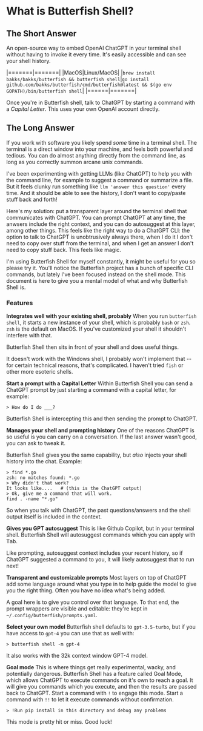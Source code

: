 # What is Butterfish Shell?

## The Short Answer

An open-source way to embed OpenAI ChatGPT in your terminal shell without having to invoke it every time. It's easily accessible and can see your shell history.

|=======|=======|
|MacOS|Linux/MacOS|
|`brew install bakks/bakks/butterfish && butterfish shell`|`go install github.com/bakks/butterfish/cmd/butterfish@latest && $(go env GOPATH)/bin/butterfish shell`|
|======|=======|

Once you're in Butterfish shell, talk to ChatGPT by starting a command with a _Capital Letter_. This uses your own OpenAI account directly.

## The Long Answer

If you work with software you likely spend _some_ time in a terminal shell. The terminal is a direct window into your machine, and feels both powerful and tedious. You can do almost anything directly from the command line, as long as you correctly summon arcane unix commands.

I've been experimenting with getting LLMs (like ChatGPT) to help you with the command line, for example to suggest a command or summarize a file. But it feels clunky run something like `llm 'answer this question'` every time. And it should be able to see the history, I don't want to copy/paste stuff back and forth!

Here's my solution: put a transparent layer around the terminal shell that communicates with ChatGPT. You can prompt ChatGPT at any time, the anwsers include the right context, and you can do autosuggest at this layer, among other things. This feels like the right way to do a ChatGPT CLI: the option to talk to ChatGPT is unobtrusively always there, when I do it I don't need to copy over stuff from the terminal, and when I get an answer I don't need to copy stuff back. This feels like magic.

I'm using Butterfish Shell for myself constantly, it might be useful for you so please try it. You'll notice the Butterfish project has a bunch of specific CLI commands, but lately I've been focused instead on the shell mode. This document is here to give you a mental model of what and why Butterfish Shell is.

### Features

**Integrates well with your existing shell, probably**
When you run `butterfish shell`, it starts a new instance of your shell, which is probably `bash` or `zsh`. `zsh` is the default on MacOS. If you've customized your shell it shouldn't interfere with that.

Butterfish Shell then sits in front of your shell and does useful things.

It doesn't work with the Windows shell, I probably won't implement that -- for certain technical reasons, that's complicated. I haven't tried `fish` or other more esoteric shells.

**Start a prompt with a Capital Letter**
Within Butterfish Shell you can send a ChatGPT prompt by just starting a command with a capital letter, for example:

```
> How do I do ___?
```

Butterfish Shell is intercepting this and then sending the prompt to ChatGPT.

**Manages your shell and prompting history**
One of the reasons ChatGPT is so useful is you can carry on a conversation. If the last answer wasn't good, you can ask to tweak it.

Butterfish Shell gives you the same capability, but _also_ injects your shell history into the chat. Example:

```
> find *.go
zsh: no matches found: *.go
> Why didn't that work?
It looks like....   # (this is the ChatGPT output)
> Ok, give me a command that will work.
find . -name "*.go"
```

So when you talk with ChatGPT, the past questions/answers and the shell output itself is included in the context.

**Gives you GPT autosuggest**
This is like Github Copilot, but in your terminal shell. Butterfish Shell will autosuggest commands which you can apply with <kbd>Tab</kbd>.

Like prompting, autosuggest context includes your recent history, so if ChatGPT suggested a command to you, it will likely autosuggest that to run next!

**Transparent and customizable prompts**
Most layers on top of ChatGPT add some language around what you type in to help guide the model to give you the right thing. Often you have no idea what's being added.

A goal here is to give you control over that language. To that end, the prompt wrappers are visible and editable: they're kept in `~/.config/butterfish/prompts.yaml`.

**Select your own model**
Butterfish shell defaults to `gpt-3.5-turbo`, but if you have access to `gpt-4` you can use that as well with:

```
> butterfish shell -m gpt-4
```

It also works with the 32k context window GPT-4 model.

**Goal mode**
This is where things get really experimental, wacky, and potentially dangerous. Butterfish Shell has a feature called Goal Mode, which allows ChatGPT to execute commands on it's own to reach a goal. It will give you commands which you execute, and then the results are passed back to ChatGPT. Start a command with `!` to engage this mode. Start a command with `!!` to let it execute commands without confirmation.

```
> !Run pip install in this directory and debug any problems
```

This mode is pretty hit or miss. Good luck!
